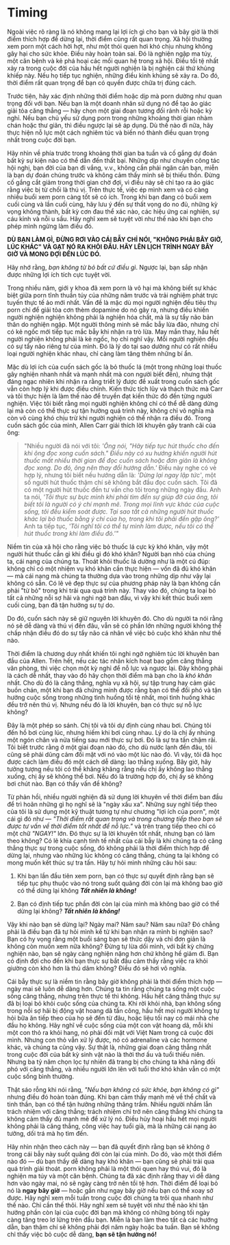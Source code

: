 # Timing

Ngoài việc rõ ràng là nó không mang lại lợi ích gì cho bạn và bây giờ là thời điểm thích hợp để dừng lại, thời điểm cũng rất quan trọng. Xã hội thường xem porn một cách hời hợt, như một thói quen hơi khó chịu nhưng không gây hại cho sức khỏe. Điều này hoàn toàn sai. Đó là nghiện ngập ma túy, một căn bệnh và kẻ phá hoại các mối quan hệ trong xã hội. Điều tồi tệ nhất xảy ra trong cuộc đời của hầu hết người nghiện là bị nghiện cái thứ khủng khiếp này. Nếu họ tiếp tục nghiện, những điều kinh khủng sẽ xảy ra. Do đó, thời điểm rất quan trọng để bạn có quyền được chữa trị đúng cách.

Trước tiên, hãy xác định những thời điểm hoặc dịp mà porn dường như quan trọng đối với bạn. Nếu bạn là một doanh nhân sử dụng nó để tạo ảo giác giải tỏa căng thẳng — hãy chọn một giai đoạn tương đối rảnh rỗi hoặc kỳ nghỉ. Nếu bạn chủ yếu sử dụng porn trong những khoảng thời gian nhàm chán hoặc thư giãn, thì điều ngược lại sẽ áp dụng. Dù thế nào đi nữa, hãy thực hiện nỗ lực một cách nghiêm túc và biến nó thành điều quan trọng nhất trong cuộc đời bạn.

Hãy nhìn về phía trước trong khoảng thời gian ba tuần và cố gắng dự đoán bất kỳ sự kiện nào có thể dẫn đến thất bại. Những dịp như chuyến công tác hội nghị, bạn đời của bạn đi vắng, v.v., không cần phải ngăn cản bạn, miễn là bạn dự đoán chúng trước và không cảm thấy mình sẽ bị thiếu thốn. Đừng cố gắng cắt giảm trong thời gian chờ đợi, vì điều này sẽ chỉ tạo ra ảo giác rằng việc bị từ chối là thú vị. Trên thực tế, việc ép mình xem và có càng nhiều buổi xem porn càng tốt sẽ có ích. Trong khi bạn đang có buổi xem cuối cùng và lần cuối cùng, hãy lưu ý đến sự thất vọng do no đủ, những kỳ vọng không thành, bất kỳ cơn đau thể xác nào, các hiệu ứng cai nghiện, sự cáu kỉnh và nỗi u sầu. Hãy nghĩ xem sẽ tuyệt vời như thế nào khi bạn cho phép mình ngừng làm điều đó.

**DÙ BẠN LÀM GÌ, ĐỪNG RƠI VÀO CÁI BẪY CHỈ NÓI, "KHÔNG PHẢI BÂY GIỜ, LÚC KHÁC" VÀ GẠT NÓ RA KHỎI ĐẦU. HÃY LÊN LỊCH TRÌNH NGAY BÂY GIỜ VÀ MONG ĐỢI ĐẾN LÚC ĐÓ.**

Hãy nhớ rằng, *bạn không từ bỏ bất cứ điều gì*. Ngược lại, bạn sắp nhận được những lợi ích tích cực tuyệt vời.

Trong nhiều năm, giới y khoa đã xem porn là vô hại mà không biết sự khác biệt giữa porn tĩnh thuần túy của những năm trước và trải nghiệm phát trực tuyến thực tế ảo mới nhất. Vấn đề là mặc dù mọi người nghiện đều tiêu thụ porn chỉ để giải tỏa cơn thèm dopamine do nó gây ra, nhưng điều khiến người nghiện nghiện không phải là nghiện hóa chất, mà là sự tẩy não bản thân do nghiện ngập. Một người thông minh sẽ mắc bẫy lừa đảo, nhưng chỉ có kẻ ngốc mới tiếp tục mắc bẫy khi nhận ra trò lừa. May mắn thay, hầu hết người nghiện không phải là kẻ ngốc, họ chỉ nghĩ vậy. Mỗi người nghiện đều có sự tẩy não riêng tư của mình. Đó là lý do tại sao dường như có rất nhiều loại người nghiện khác nhau, chỉ càng làm tăng thêm những bí ẩn.

Mặc dù lợi ích của cuốn sách gốc là bỏ thuốc lá (một trong những loại thuốc gây nghiện nhanh nhất và mạnh nhất mà con người biết đến), nhưng thật đáng ngạc nhiên khi nhận ra rằng triết lý được đề xuất trong cuốn sách gốc vẫn còn hợp lý khi được điều chỉnh. Kiến thức tích lũy và thách thức mà Carr và tôi thực hiện là làm thế nào để truyền đạt kiến thức đó đến từng người nghiện. Việc tôi biết rằng mọi người nghiện không chỉ có thể dễ dàng dừng lại mà còn có thể thực sự tận hưởng quá trình này, không chỉ vô nghĩa mà còn vô cùng khó chịu trừ khi người nghiện có thể nhận ra điều đó. Trong cuốn sách gốc của mình, Allen Carr giải thích lời khuyên gây tranh cãi của ông:

>"Nhiều người đã nói với tôi: *'Ông nói, "Hãy tiếp tục hút thuốc cho đến khi ông đọc xong cuốn sách." Điều này có xu hướng khiến người hút thuốc mất nhiều thời gian để đọc cuốn sách hoặc đơn giản là không đọc xong. Do đó, ông nên thay đổi hướng dẫn.'* Điều này nghe có vẻ hợp lý, nhưng tôi biết nếu hướng dẫn là: *'Dừng lại ngay lập tức'*, một số người hút thuốc thậm chí sẽ không bắt đầu đọc cuốn sách. Tôi đã có một người hút thuốc đến tư vấn cho tôi trong những ngày đầu. Anh ta nói, *'Tôi thực sự bực mình khi phải tìm đến sự giúp đỡ của ông, tôi biết tôi là người có ý chí mạnh mẽ. Trong mọi lĩnh vực khác của cuộc sống, tôi đều kiểm soát được. Tại sao tất cả những người hút thuốc khác lại bỏ thuốc bằng ý chí của họ, trong khi tôi phải đến gặp ông?'* Anh ta tiếp tục, *'Tôi nghĩ tôi có thể tự mình làm được, nếu tôi có thể hút thuốc trong khi làm điều đó.'\"*

Niềm tin của xã hội cho rằng việc bỏ thuốc lá cực kỳ khó khăn, vậy một người hút thuốc cần gì khi điều gì đó khó khăn? Người bạn nhỏ của chúng ta, cái nạng của chúng ta. Thoát khỏi thuốc lá dường như là một cú đúp: không chỉ có một nhiệm vụ khó khăn cần thực hiện — vốn đã đủ khó khăn — mà cái nạng mà chúng ta thường dựa vào trong những dịp như vậy lại không có sẵn. Có lẽ vẻ đẹp thực sự của phương pháp này là bạn không cần phải "từ bỏ" trong khi trải qua quá trình này. Thay vào đó, chúng ta loại bỏ tất cả những nỗi sợ hãi và nghi ngờ ban đầu, vì vậy khi kết thúc buổi xem cuối cùng, bạn đã tận hưởng sự tự do.

Do đó, cuốn sách này sẽ giữ nguyên lời khuyên đó. Cho dù người ta nói rằng nó sẽ dễ dàng và thú vị đến đâu, vẫn sẽ có phần lớn những người không thể chấp nhận điều đó do sự tẩy não cá nhân về việc bỏ cuộc khó khăn như thế nào.

Thời điểm là chương duy nhất khiến tôi nghi ngờ nghiêm túc lời khuyên ban đầu của Allen. Trên hết, nếu các tác nhân kích hoạt bao gồm căng thẳng văn phòng, thì việc chọn một kỳ nghỉ để nỗ lực và ngược lại. Đây không phải là cách dễ nhất, thay vào đó hãy chọn thời điểm mà bạn cho là *khó khăn* nhất. Cho dù đó là căng thẳng, nghĩa vụ xã hội, sự tập trung hay cảm giác buồn chán, một khi bạn đã chứng minh được rằng bạn có thể đối phó và tận hưởng cuộc sống trong những tình huống tồi tệ nhất, mọi tình huống khác đều trở nên thú vị. Nhưng nếu đó là lời khuyên, bạn có thực sự nỗ lực không?

Đây là một phép so sánh. Chị tôi và tôi dự định cùng nhau bơi. Chúng tôi đến hồ bơi cùng lúc, nhưng hiếm khi bơi cùng nhau. Lý do là chị ấy nhúng một ngón chân và nửa tiếng sau mới thực sự bơi. Đó là sự tra tấn chậm rãi. Tôi biết trước rằng ở một giai đoạn nào đó, cho dù nước lạnh đến đâu, tôi cũng sẽ phải dũng cảm đối mặt với nó vào một lúc nào đó. Vì vậy, tôi đã học được cách làm điều đó một cách dễ dàng: lao thẳng xuống. Bây giờ, hãy tưởng tượng nếu tôi có thể khăng khăng rằng nếu chị ấy không lao thẳng xuống, chị ấy sẽ không thể bơi. Nếu đó là trường hợp đó, chị ấy sẽ không bơi chút nào. Bạn có thấy vấn đề không?

Từ phản hồi, nhiều người nghiện đã sử dụng lời khuyên về thời điểm ban đầu để trì hoãn những gì họ nghĩ sẽ là "ngày xấu xa". Những suy nghĩ tiếp theo của tôi là sử dụng một kỹ thuật tương tự như chương "lợi ích của porn", một cái gì đó như — *"Thời điểm rất quan trọng và trong chương tiếp theo bạn sẽ được tư vấn về thời điểm tốt nhất để nỗ lực."* và trên trang tiếp theo chỉ có một chữ *"NGAY!"* lớn. Đó thực sự là lời khuyên tốt nhất, nhưng bạn có làm theo không? Có lẽ khía cạnh tinh tế nhất của cái bẫy là khi chúng ta có căng thẳng thực sự trong cuộc sống, đó không phải là thời điểm thích hợp để dừng lại, nhưng vào những lúc không có căng thẳng, chúng ta lại không có mong muốn kết thúc sự tra tấn. Hãy tự hỏi mình những câu hỏi sau:

1. Khi bạn lần đầu tiên xem porn, bạn có thực sự quyết định rằng bạn sẽ tiếp tục phụ thuộc vào nó trong suốt quãng đời còn lại mà không bao giờ có thể dừng lại không ***Tất nhiên là không!***

2.  Bạn có định tiếp tục phần đời còn lại của mình mà không bao giờ có thể dừng lại không? ***Tất nhiên là không!***

Vậy khi nào bạn sẽ dừng lại? Ngày mai? Năm sau? Năm sau nữa? Đó chẳng phải là điều bạn đã tự hỏi mình kể từ khi bạn nhận ra mình bị nghiện sao? Bạn có hy vọng rằng một buổi sáng bạn sẽ thức dậy và chỉ đơn giản là không còn muốn xem nữa không? Đừng tự lừa dối mình, với bất kỳ chứng nghiện nào, bạn sẽ ngày càng nghiện nặng hơn chứ không hề giảm đi. Bạn có định đợi cho đến khi bạn thực sự bắt đầu cảm thấy rằng việc ra khỏi giường còn khó hơn là thủ dâm không? Điều đó sẽ hơi vô nghĩa.

Cái bẫy thực sự là niềm tin rằng bây giờ không phải là thời điểm thích hợp — ngày mai sẽ luôn dễ dàng hơn. Chúng ta tin rằng chúng ta sống một cuộc sống căng thẳng, nhưng trên thực tế thì không. Hầu hết căng thẳng thực sự đã bị loại bỏ khỏi cuộc sống của chúng ta. Khi rời khỏi nhà, bạn không sống trong nỗi sợ hãi bị động vật hoang dã tấn công, hầu hết mọi người không tự hỏi bữa ăn tiếp theo của họ sẽ đến từ đâu, hoặc liệu tối nay có mái nhà che đầu họ không. Hãy nghĩ về cuộc sống của một con vật hoang dã, mỗi khi một con thỏ ra khỏi hang, nó phải đối mặt với Việt Nam trong cả cuộc đời mình. Nhưng con thỏ vẫn xử lý được, nó có adrenaline và các hormone khác, và chúng ta cũng vậy. Sự thật là, những giai đoạn căng thẳng nhất trong cuộc đời của bất kỳ sinh vật nào là thời thơ ấu và tuổi thiếu niên. Nhưng ba tỷ năm chọn lọc tự nhiên đã trang bị cho chúng ta khả năng đối phó với căng thẳng, và nhiều người lớn lên với tuổi thơ khó khăn vẫn có một cuộc sống bình thường.

Thật sáo rỗng khi nói rằng, *"Nếu bạn không có sức khỏe, bạn không có gì"* nhưng điều đó hoàn toàn đúng. Khi bạn cảm thấy mạnh mẽ về thể chất và tinh thần, bạn có thể tận hưởng những thăng trầm. Nhiều người nhầm lẫn trách nhiệm với căng thẳng; trách nhiệm chỉ trở nên căng thẳng khi chúng ta không cảm thấy đủ mạnh mẽ để xử lý nó. Điều hủy hoại hầu hết mọi người không phải là căng thẳng, công việc hay tuổi già, mà là những cái nạng ảo tưởng, dối trá mà họ tìm đến.

Hãy nhìn nhận theo cách này — bạn đã quyết định rằng bạn sẽ không ở trong cái bẫy này suốt quãng đời còn lại của mình. Do đó, vào một thời điểm nào đó — dù bạn thấy dễ dàng hay khó khăn — bạn cũng sẽ phải trải qua quá trình giải thoát. porn không phải là một thói quen hay thú vui, đó là nghiện ma túy và một căn bệnh. Chúng ta đã xác định rằng thay vì dễ dàng hơn vào ngày mai, nó sẽ ngày càng trở nên tồi tệ hơn. Thời điểm để loại bỏ nó là **ngay bây giờ** — hoặc gần như ngay bây giờ nếu bạn có thể xoay sở được. Hãy nghĩ xem mỗi tuần trong cuộc đời chúng ta trôi qua nhanh như thế nào. Chỉ cần thế thôi. Hãy nghĩ xem sẽ tuyệt vời như thế nào khi tận hưởng phần còn lại của cuộc đời bạn mà không có những bóng tối ngày càng tăng treo lơ lửng trên đầu bạn. Miễn là bạn làm theo tất cả các hướng dẫn, bạn thậm chí sẽ không phải đợi năm ngày hoặc ba tuần. Bạn sẽ không chỉ thấy việc bỏ cuộc dễ dàng, **bạn sẽ tận hưởng nó!**
